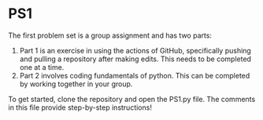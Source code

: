 # PS1

The first problem set is a group assignment and has two parts: 
  1. Part 1 is an exercise in using the actions of GitHub, specifically pushing and pulling a repository after making edits. This needs to be completed one at a time.
  2. Part 2 involves coding fundamentals of python. This can be completed by working together in your group.

To get started, clone the repository and open the PS1.py file. The comments in this file provide step-by-step instructions!
